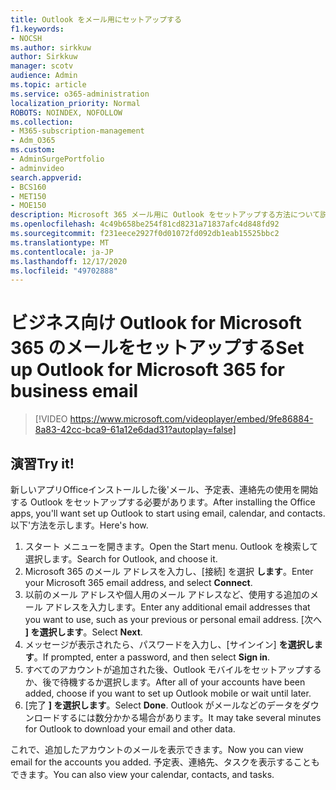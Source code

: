```yaml
---
title: Outlook をメール用にセットアップする
f1.keywords:
- NOCSH
ms.author: sirkkuw
author: Sirkkuw
manager: scotv
audience: Admin
ms.topic: article
ms.service: o365-administration
localization_priority: Normal
ROBOTS: NOINDEX, NOFOLLOW
ms.collection:
- M365-subscription-management
- Adm_O365
ms.custom:
- AdminSurgePortfolio
- adminvideo
search.appverid:
- BCS160
- MET150
- MOE150
description: Microsoft 365 メール用に Outlook をセットアップする方法について説明します。
ms.openlocfilehash: 4c49b658be254f81cd8231a71837afc4d848fd92
ms.sourcegitcommit: f231eece2927f0d01072fd092db1eab15525bbc2
ms.translationtype: MT
ms.contentlocale: ja-JP
ms.lasthandoff: 12/17/2020
ms.locfileid: "49702888"
---
```

# <a name="set-up-outlook-for-microsoft-365-for-business-email"></a><span data-ttu-id="c466a-103">ビジネス向け Outlook for Microsoft 365 のメールをセットアップする</span><span class="sxs-lookup"><span data-stu-id="c466a-103">Set up Outlook for Microsoft 365 for business email</span></span> 

> [!VIDEO https://www.microsoft.com/videoplayer/embed/9fe86884-8a83-42cc-bca9-61a12e6dad31?autoplay=false]

## <a name="try-it"></a><span data-ttu-id="c466a-104">演習</span><span class="sxs-lookup"><span data-stu-id="c466a-104">Try it!</span></span>

<span data-ttu-id="c466a-105">新しいアプリOfficeインストールした後&#39;メール、予定表、連絡先の使用を開始する Outlook をセットアップする必要があります。</span><span class="sxs-lookup"><span data-stu-id="c466a-105">After installing the Office apps, you&#39;ll want set up Outlook to start using email, calendar, and contacts.</span></span> <span data-ttu-id="c466a-106">以下&#39;方法を示します。</span><span class="sxs-lookup"><span data-stu-id="c466a-106">Here&#39;s how.</span></span>

1. <span data-ttu-id="c466a-107">スタート メニューを開きます。</span><span class="sxs-lookup"><span data-stu-id="c466a-107">Open the Start menu.</span></span> <span data-ttu-id="c466a-108">Outlook を検索して選択します。</span><span class="sxs-lookup"><span data-stu-id="c466a-108">Search for Outlook, and choose it.</span></span>
2. <span data-ttu-id="c466a-109">Microsoft 365 のメール アドレスを入力し、[接続] を選択  **します**。</span><span class="sxs-lookup"><span data-stu-id="c466a-109">Enter your Microsoft 365 email address, and select  **Connect**.</span></span>
3. <span data-ttu-id="c466a-110">以前のメール アドレスや個人用のメール アドレスなど、使用する追加のメール アドレスを入力します。</span><span class="sxs-lookup"><span data-stu-id="c466a-110">Enter any additional email addresses that you want to use, such as your previous or personal email address.</span></span> <span data-ttu-id="c466a-111">[次へ  **] を選択します**。</span><span class="sxs-lookup"><span data-stu-id="c466a-111">Select  **Next**.</span></span>
4. <span data-ttu-id="c466a-112">メッセージが表示されたら、パスワードを入力し、[サインイン]  **を選択します**。</span><span class="sxs-lookup"><span data-stu-id="c466a-112">If prompted, enter a password, and then select  **Sign in**.</span></span>
5. <span data-ttu-id="c466a-113">すべてのアカウントが追加された後、Outlook モバイルをセットアップするか、後で待機するか選択します。</span><span class="sxs-lookup"><span data-stu-id="c466a-113">After all of your accounts have been added, choose if you want to set up Outlook mobile or wait until later.</span></span>
6. <span data-ttu-id="c466a-114">[完了  **] を選択します**。</span><span class="sxs-lookup"><span data-stu-id="c466a-114">Select  **Done**.</span></span> <span data-ttu-id="c466a-115">Outlook がメールなどのデータをダウンロードするには数分かかる場合があります。</span><span class="sxs-lookup"><span data-stu-id="c466a-115">It may take several minutes for Outlook to download your email and other data.</span></span>

<span data-ttu-id="c466a-116">これで、追加したアカウントのメールを表示できます。</span><span class="sxs-lookup"><span data-stu-id="c466a-116">Now you can view email for the accounts you added.</span></span> <span data-ttu-id="c466a-117">予定表、連絡先、タスクを表示することもできます。</span><span class="sxs-lookup"><span data-stu-id="c466a-117">You can also view your calendar, contacts, and tasks.</span></span>